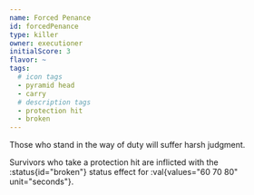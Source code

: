 ```yaml
---
name: Forced Penance
id: forcedPenance
type: killer
owner: executioner
initialScore: 3
flavor: ~
tags:
  # icon tags
  - pyramid head
  - carry
  # description tags
  - protection hit
  - broken
---
```


Those who stand in the way of duty will suffer harsh judgment.

Survivors who take a protection hit are inflicted with the :status{id="broken"} status effect for :val{values="60 70 80" unit="seconds"}.
